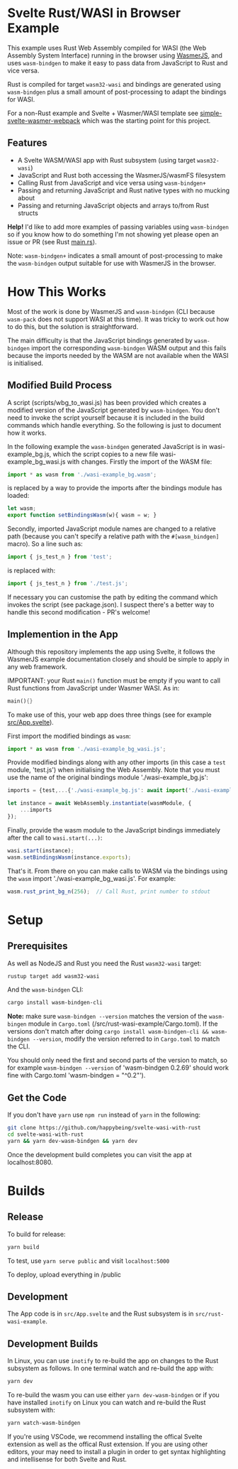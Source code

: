 # Svelte Rust/WASI in Browser Example

This example uses Rust Web Assembly compiled for WASI (the Web Assembly
System Interface) running in the browser using [WasmerJS]("https://github.com/wasmerio/wasmer-js), and uses `wasm-bindgen` to make it easy to pass data from JavaScript to Rust and vice versa.

Rust is compiled for target `wasm32-wasi` and bindings are generated using
`wasm-bindgen` plus a small amount of post-processing to adapt the bindings for
WASI.

For a non-Rust example and Svelte + Wasmer/WASI template see [simple-svelte-wasmer-webpack](https://github.com/happybeing/simple-svelte-wasmer-webpack) which was the starting point for this project.

## Features
- A Svelte WASM/WASI app with Rust subsystem (using target `wasm32-wasi`)
- JavaScript and Rust both accessing the WasmerJS/wasmFS filesystem
- Calling Rust from JavaScript and vice versa using `wasm-bindgen+`
- Passing and returning JavaScript and Rust native types with no mucking about
- Passing and returning JavaScript objects and arrays to/from Rust structs

**Help!** I'd like to add more examples of passing variables using `wasm-bindgen` so if you know how to do something I'm not showing yet please open an issue or PR (see Rust [main.rs](https://github.com/happybeing/svelte-wasi-with-rust/blob/main/src/rust-wasi-example/src/main.rs)).

Note: `wasm-bindgen+` indicates a small amount of post-processing to make the `wasm-bindgen` output suitable for use with WasmerJS in the browser.
# How This Works
Most of the work is done by WasmerJS and `wasm-bindgen` (CLI because `wasm-pack` does not support WASI at this time). It was tricky to work out how to do this, but the solution is straightforward.

The main difficulty is that the JavaScript bindings generated by `wasm-bindgen` import the corresponding `wasm-bindgen` WASM output and this fails because the imports needed by the WASM are not available when the WASI is initialised.

## Modified Build Process
A script (scripts/wbg_to_wasi.js) has been provided which creates a modified version of the JavaScript generated by `wasm-bindgen`. You don't need to invoke the script yourself because it is included in the build commands which handle everything. So the following is just to document how it works.

In the following example the `wasm-bindgen` generated JavaScript is in wasi-example_bg.js, which the script copies to a new file wasi-example_bg_wasi.js with changes. Firstly the import of the WASM file:
```javascript
import * as wasm from './wasi-example_bg.wasm';
```
is replaced by a way to provide the imports after the bindings module has loaded:
```javascript
let wasm;
export function setBindingsWasm(w){ wasm = w; }
```
Secondly, imported JavaScript module names are changed to a relative path (because you can't specify a relative path with the `#[wasm_bindgen]` macro). So a line such as:
```javascript
import { js_test_n } from 'test';
```
is replaced with:
```javascript
import { js_test_n } from './test.js';
```
If necessary you can customise the path by editing the command which invokes the script (see package.json). I suspect there's a better way to handle this second modification - PR's welcome!

## Implemention in the App
Although this repository implements the app using Svelte, it follows the WasmerJS example documentation closely and should be simple to apply in any web framework.

IMPORTANT: your Rust `main()` function must be empty if you want to call Rust functions from JavaScript under Wasmer WASI. As in:
```rust
main(){}
```

To make use of this, your web app does three things (see for example [src/App.svelte](https://github.com/happybeing/svelte-wasi-with-rust/blob/main/src/App.svelte)).

First import the modified bindings as `wasm`:
```javascript
import * as wasm from './wasi-example_bg_wasi.js';
```

Provide modified bindings along with any other imports (in this case a `test` module, 'test.js') when initialising the Web Assembly. Note that you must use the name of the original bindings module './wasi-example_bg.js':
```javascript
imports = {test,...{'./wasi-example_bg.js': await import('./wasi-example_bg_wasi')},...imports};

let instance = await WebAssembly.instantiate(wasmModule, {
	...imports
});
```
Finally, provide the wasm module to the JavaScript bindings immediately after the call to `wasi.start(...)`:
```javascript
wasi.start(instance);
wasm.setBindingsWasm(instance.exports);
```

That's it. From there on you can make calls to WASM via the bindings using the `wasm` import './wasi-example_bg_wasi.js'. For example:
```javascript
wasm.rust_print_bg_n(256);  // Call Rust, print number to stdout
```
# Setup

## Prerequisites
As well as NodeJS and Rust you need the Rust `wasm32-wasi` target:
```bash
rustup target add wasm32-wasi
```
And the `wasm-bindgen` CLI:
```bash
cargo install wasm-bindgen-cli
```
**Note:** make sure `wasm-bindgen --version` matches the version of the `wasm-bingen` module in `Cargo.toml` (/src/rust-wasi-example/Cargo.toml). If the versions don't match after doing `cargo install wasm-bindgen-cli && wasm-bindgen --version`, modify the version referred to in `Cargo.toml` to match the CLI.

You should only need the first and second parts of the version to match, so for example `wasm-bindgen --version` of 'wasm-bindgen 0.2.69' should work fine with Cargo.toml 'wasm-bindgen = "^0.2"').
## Get the Code
If you don't have `yarn` use `npm run` instead of `yarn` in the following:
```bash
git clone https://github.com/happybeing/svelte-wasi-with-rust
cd svelte-wasi-with-rust
yarn && yarn dev-wasm-bindgen && yarn dev
```
Once the development build completes you can visit the app at localhost:8080.

# Builds
## Release
To build for release:
```bash
yarn build
```
To test, use `yarn serve public` and visit `localhost:5000`

To deploy, upload everything in /public
## Development

The App code is in `src/App.svelte` and the Rust subsystem is in `src/rust-wasi-example`.
## Development Builds
In Linux, you can use `inotify` to re-build the app on changes to the Rust subsystem as follows.
In one terminal watch and re-build the app with:
```bash
yarn dev
```
To re-build the wasm you can use either `yarn dev-wasm-bindgen` or if you have installed `inotify` on Linux you can watch and re-build the Rust subsystem with:
```bash
yarn watch-wasm-bindgen
```

If you're using VSCode, we recommend installing the offical Svelte extension as well as the offical Rust extension. If you are using other editors, your may need to install a plugin in order to get syntax highlighting and intellisense for both Svelte and Rust.

